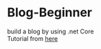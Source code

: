 # Blog-Beginner

build a blog by using .net Core   
Tutorial from [here](https://www.youtube.com/watch?v=xEQYwMc-LiQ&list=PLOeFnOV9YBa6dkT4-FxFXtS9Xr-mfE09y)

